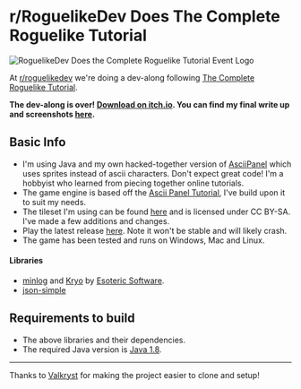 # r/RoguelikeDev Does The Complete Roguelike Tutorial

![RoguelikeDev Does the Complete Roguelike Tutorial Event Logo](https://i.imgur.com/ksc9EW3.png)

At [r/roguelikedev](https://www.reddit.com/r/roguelikedev/) we're doing a dev-along following [The Complete Roguelike Tutorial](http://www.roguebasin.com/index.php?title=Complete_Roguelike_Tutorial,_using_python%2Blibtcod).

**The dev-along is over! [Download on itch.io](https://emmsii.itch.io/forest-roguelike). You can find my final write up and screenshots [here](https://www.reddit.com/r/roguelikedev/comments/6v8kp5/roguelikedev_does_the_complete_python_tutorial/dlyzb7p/?utm_content=permalink&utm_medium=front&utm_source=reddit&utm_name=roguelikedev).**

## Basic Info

- I'm using Java and my own  hacked-together version of [AsciiPanel](https://github.com/trystan/AsciiPanel) which uses sprites instead of ascii characters. Don't expect great code! I'm a hobbyist who learned from piecing together online tutorials.
- The game engine is based off the [Ascii Panel Tutorial](https://trystans.blogspot.co.uk/2016/01/roguelike-tutorial-00-table-of-contents.html), I've build upon it to suit my needs.
- The tileset I'm using can be found [here](https://forums.tigsource.com/index.php?topic=14166.0) and is licensed under CC BY-SA. I've made a few additions and changes.
- Play the latest release [here](https://github.com/Emmsii/roguelikedev-does-the-complete-roguelike-tutorial/releases). Note it won't be stable and will likely crash.
- The game has been tested and runs on Windows, Mac and Linux.

#### Libraries

- [minlog](https://github.com/EsotericSoftware/minlog) and [Kryo](https://github.com/EsotericSoftware/kryo) by [Esoteric Software](https://github.com/EsotericSoftware).
- [json-simple](https://github.com/fangyidong/json-simple)

## Requirements to build

- The above libraries and their dependencies.
- The required Java version is [Java 1.8](https://www.java.com/en/download/).  

---

Thanks to [Valkryst](https://github.com/Valkryst) for making the project easier to clone and setup!
